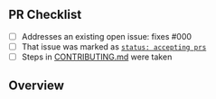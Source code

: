 <!-- 👋 Hi, thanks for sending a PR to condo-odoo-api-client! 💖.
Please fill out all fields below and make sure each item is true and [x] checked.
Otherwise we may not be able to review your PR. -->

## PR Checklist

- [ ] Addresses an existing open issue: fixes #000
- [ ] That issue was marked as [`status: accepting prs`](https://github.com/vvelc/condo-odoo-api-client/issues?q=is%3Aopen+is%3Aissue+label%3A%22status%3A+accepting+prs%22)
- [ ] Steps in [CONTRIBUTING.md](https://github.com/vvelc/condo-odoo-api-client/blob/main/.github/CONTRIBUTING.md) were taken

## Overview

<!-- Description of what is changed and how the code change does that. -->
